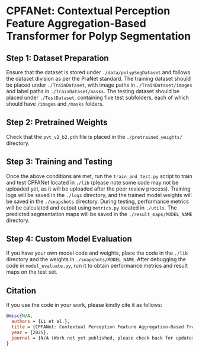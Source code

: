# CPFANet: Contextual Perception Feature Aggregation-Based Transformer for Polyp Segmentation

## Step 1: Dataset Preparation
Ensure that the dataset is stored under `./data/polypSegDataset` and follows the dataset division as per the PraNet standard. The training dataset should be placed under `./TrainDataset`, with image paths in `./TrainDataset/images` and label paths in `./TrainDataset/masks`. The testing dataset should be placed under `./TestDataset`, containing five test subfolders, each of which should have `/images` and `/masks` folders.

## Step 2: Pretrained Weights
Check that the `pvt_v2_b2.pth` file is placed in the `./pretrained_weights/` directory.

## Step 3: Training and Testing
Once the above conditions are met, run the `train_and_test.py` script to train and test CPFANet located in `./lib` (please note some code may not be uploaded yet, as it will be uploaded after the peer review process). Training logs will be saved in the `./logs` directory, and the trained model weights will be saved in the `./snapshots` directory. During testing, performance metrics will be calculated and output using `metrics.py` located in `./utils`. The predicted segmentation maps will be saved in the `./result_maps/MODEL_NAME` directory.

## Step 4: Custom Model Evaluation
If you have your own model code and weights, place the code in the `./lib` directory and the weights in `./snapshots/MODEL_NAME`. After debugging the code in `model_evaluate.py`, run it to obtain performance metrics and result maps on the test set.

## Citation
If you use the code in your work, please kindly cite it as follows:

```bibtex
@misc{N/A,  
  authors = {Li et al.},  
  title = {CPFANet: Contextual Perception Feature Aggregation-Based Transformer for Polyp Segmentation},  
  year = {2025},  
  journal = {N/A (Work not yet published, please check back for updates)}  
}
